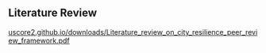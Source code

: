 ## Literature Review

[uscore2.github.io/downloads/Literature_review_on_city_resilience_peer_review_framework.pdf](uscore2.github.io/downloads/Literature_review_on_city_resilience_peer_review_framework.pdf)
